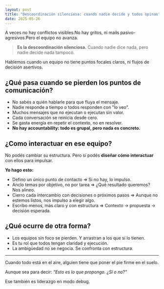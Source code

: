 ```yaml
---
layout: post
title: "Descoordinación silenciosa: cuando nadie decide y todos opinan"
date: 2025-05-26
---
```

A veces no hay conflictos visibles.No hay gritos, ni mails pasivo-agresivos.Pero el equipo no avanza.

> **Es la descoordinación silenciosa.**
> Cuando nadie dice nada, pero nadie decide nada tampoco.

Hablemos cuando un equipo no tiene puntos focales claros, ni flujos de decisión asertivos.

## ¿Qué pasa cuando se pierden los puntos de comunicación?

- No sabés a quién hablarle para que fluya el mensaje.
- Nadie responde a tiempo o todos responden con "lo veo".
- Muchos mensajes que no ejecutan o ejecutan sin valor.
- Cada conversación se reinicia desde cero.
- Se gasta energía en repetir el contexto, no en resolver.
- **No hay accountability: todo es grupal, pero nada es concreto.**

## ¿Como interactuar en ese equipo?

No podés cambiar su estructura.
Pero sí podés **diseñar cómo interactuar** con ellos para impulsar.

**Yo hago esto:**

- Defino un único punto de contacto => Si no hay, lo impulso.
- Anclo temas por objetivo, no por tarea => ¿Qué resultado queremos? Nos alineo.
- Cierro cada intercambio con decisiones o próximos pasos => Aunque no estemos listos, nos impulso a elegir algo.
- Escribo menos, más claro y con estructura => Contexto → propuesta → decisión esperada.

## ¿Qué ocurre de otra forma?

- Los equipos sin foco se pierden. Y arrastran a los que sí lo tienen.
- Es tu rol que todos tengan claridad y ejecución.
- La ambigüedad no se negocia. Se confronta con estructura.

---

Cuando todo está en el aire, alguien tiene que poner el pie firme en el suelo.

Aunque sea para decir: *“Esto es lo que propongo. ¿Sí o no?”* 

Ese también es liderazgo en modo debug.
